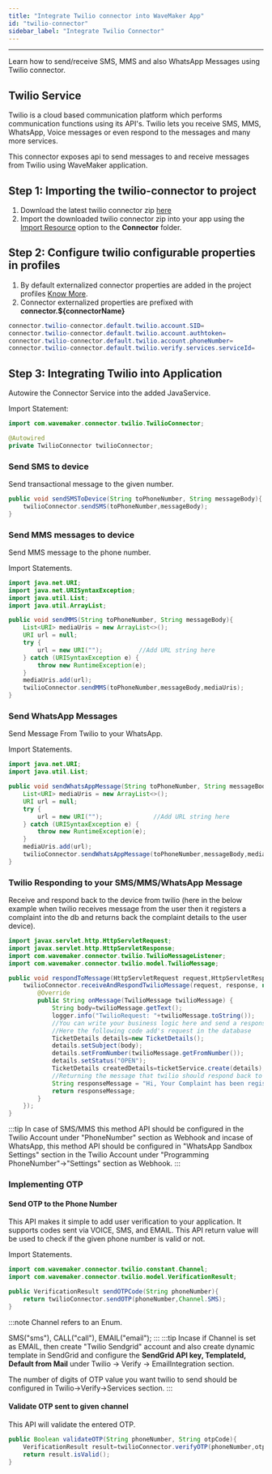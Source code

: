 ```yaml
---
title: "Integrate Twilio connector into WaveMaker App"
id: "twilio-connector"
sidebar_label: "Integrate Twilio Connector"
---
```

---

Learn how to send/receive SMS, MMS and also WhatsApp Messages using Twilio connector.

## Twilio Service

Twilio is a cloud based communication platform which performs communication functions using its API's. Twilio lets you receive SMS, MMS, WhatsApp, Voice messages or even respond to the messages and many more services. 

This connector exposes api to send messages to and receive messages from Twilio using WaveMaker application.

## Step 1: Importing the twilio-connector to project

1. Download the latest twilio connector zip [here](https://github.com/wavemaker/twilio-connector/releases)
2. Import the downloaded twilio connector zip into your app using the [Import Resource](/learn/app-development/services/3rd-party-libraries) option to the **Connector** folder.

## Step 2: Configure twilio configurable properties in profiles
1. By default externalized connector properties are added in the project profiles [Know More](/learn/connectors/connectors-import#externalizing-connector-properties).
2. Connector externalized properties are prefixed with **connector.$\{connectorName}**

```Java
connector.twilio-connector.default.twilio.account.SID=
connector.twilio-connector.default.twilio.account.authtoken=
connector.twilio-connector.default.twilio.account.phoneNumber=
connector.twilio-connector.default.twilio.verify.services.serviceId=
```

## Step 3: Integrating Twilio into Application

Autowire the Connector Service into the added JavaService.

Import Statement: 
```Java
import com.wavemaker.connector.twilio.TwilioConnector;
```
```Java
@Autowired
private TwilioConnector twilioConnector;
```

### Send SMS to device
Send transactional message to the given number.
```Java
public void sendSMSToDevice(String toPhoneNumber, String messageBody){
    twilioConnector.sendSMS(toPhoneNumber,messageBody);
}
```

### Send MMS messages to device
Send MMS message to the phone number.

Import Statements.
```Java
import java.net.URI;
import java.net.URISyntaxException;
import java.util.List;
import java.util.ArrayList;
```
```Java
public void sendMMS(String toPhoneNumber, String messageBody){
    List<URI> mediaUris = new ArrayList<>();
    URI url = null;
    try {
        url = new URI("");          //Add URL string here
    } catch (URISyntaxException e) {
        throw new RuntimeException(e);
    }
    mediaUris.add(url);
    twilioConnector.sendMMS(toPhoneNumber,messageBody,mediaUris);
}
```

### Send WhatsApp Messages
Send Message From Twilio to your WhatsApp.

Import Statements.
```Java
import java.net.URI;
import java.util.List;
```
```Java
public void sendWhatsAppMessage(String toPhoneNumber, String messageBody){
    List<URI> mediaUris = new ArrayList<>();
    URI url = null;
    try {
        url = new URI("");              //Add URL string here
    } catch (URISyntaxException e) {
        throw new RuntimeException(e);
    }
    mediaUris.add(url);
    twilioConnector.sendWhatsAppMessage(toPhoneNumber,messageBody,mediaUris);
}
```

### Twilio Responding to your SMS/MMS/WhatsApp Message
Receive and respond back to the device from twilio (here in the below example when twilio receives message from the user then it registers a complaint into the db and returns back the complaint details to the user device).
```Java
import javax.servlet.http.HttpServletRequest;
import javax.servlet.http.HttpServletResponse;
import com.wavemaker.connector.twilio.TwilioMessageListener;
import com.wavemaker.connector.twilio.model.TwilioMessage;
```
```Java
public void respondToMessage(HttpServletRequest request,HttpServletResponse response){
    twilioConnector.receiveAndRespondTwilioMessage(request, response, new TwilioMessageListener() {
        @Override
        public String onMessage(TwilioMessage twilioMessage) {
            String body=twilioMessage.getText();
            logger.info("TwilioRequest: "+twilioMessage.toString());
            //You can write your business logic here and send a response to the caller. 
            //Here the following code add's request in the database
            TicketDetails details=new TicketDetails();
            details.setSubject(body);
            details.setFromNumber(twilioMessage.getFromNumber());
            details.setStatus("OPEN");
            TicketDetails createdDetails=ticketService.create(details);
            //Returning the message that twilio should respond back to the device
            String responseMessage = "Hi, Your Complaint has been registered with TicketNo.: " +createdDetails.getTicketNo()+ " with Subject "+createdDetails.getSubject();
            return responseMessage;
        }
    });
}
```

:::tip
In case of SMS/MMS this method API should be configured in the Twilio Account under "PhoneNumber" section as Webhook and incase of WhatsApp, this method API should be configured in "WhatsApp Sandbox Settings" section in the Twilio Account under "Programming PhoneNumber"->"Settings" section as Webhook.
:::

### Implementing OTP
#### Send OTP to the Phone Number
This API makes it simple to add user verification to your application. It supports codes sent via VOICE, SMS, and EMAIL. This API return value will be used to check if the given phone number is valid or not.

Import Statements.
```Java
import com.wavemaker.connector.twilio.constant.Channel;
import com.wavemaker.connector.twilio.model.VerificationResult;
```

```Java
public VerificationResult sendOTPCode(String phoneNumber){
    return twilioConnector.sendOTP(phoneNumber,Channel.SMS);
}
```

:::note
Channel refers to an Enum.

SMS("sms"), CALL("call"), EMAIL("email");
:::
:::tip
Incase if Channel is set as EMAIL, then create "Twilio Sendgrid" account and also create dynamic template in SendGrid and configure the **SendGrid API key, TemplateId, Default from Mail** under Twilio -> Verify -> EmailIntegration section.

The number of digits of OTP value you want twilio to send should be configured in Twilio->Verify->Services section.
:::

#### Validate OTP sent to given channel
This API will validate the entered OTP.

```Java
public Boolean validateOTP(String phoneNumber, String otpCode){
    VerificationResult result=twilioConnector.verifyOTP(phoneNumber,otpCode);
    return result.isValid();
}
```



